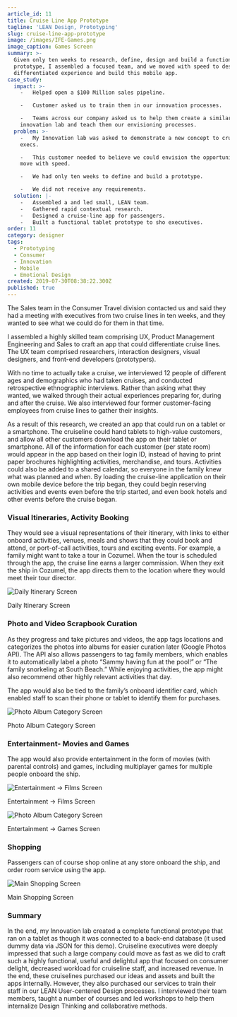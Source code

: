 ```yaml
---
article_id: 11
title: Cruise Line App Prototype
tagline: 'LEAN Design, Prototyping'
slug: cruise-line-app-prototype
image: /images/IFE-Games.png
image_caption: Games Screen
summary: >-
  Given only ten weeks to research, define, design and build a functional
  prototype, I assembled a focused team, and we moved with speed to design a
  differentiated experience and build this mobile app.
case_study:
  impact: >-
    -   Helped open a $100 Million sales pipeline.

    -   Customer asked us to train them in our innovation processes.

    -   Teams across our company asked us to help them create a similar
    innovation lab and teach them our envisioning processes.
  problem: >-
    -   My Innovation lab was asked to demonstrate a new concept to cruise-line
    execs.

    -   This customer needed to believe we could envision the opportunity and
    move with speed.

    -   We had only ten weeks to define and build a prototype.

    -   We did not receive any requirements.
  solution: |-
    -   Assembled a and led small, LEAN team.
    -   Gathered rapid contextual research.
    -   Designed a cruise-line app for passengers.
    -   Built a functional tablet prototype to sho executives.
order: 11
category: designer
tags:
  - Prototyping
  - Consumer
  - Innovation
  - Mobile
  - Emotional Design
created: 2019-07-30T08:38:22.300Z
published: true
---
```

The Sales team in the Consumer Travel division contacted us and said they had a meeting with executives from two cruise lines in ten weeks, and they wanted to see what we could do for them in that time.

I assembled a highly skilled team comprising UX, Product Management Engineering and Sales to craft an app that could differentiate cruise lines. The UX team comprised researchers, interaction designers, visual designers, and front-end developers (prototypers).

With no time to actually take a cruise, we interviewed 12 people of different ages and demographics who had taken cruises, and conducted retrospective ethnographic interviews. Rather than asking what they wanted, we walked through their actual experiences preparing for, during and after the cruise. We also interviewed four former customer-facing employees from cruise lines to gather their insights.

As a result of this research, we created an app that could run on a tablet or a smartphone. The cruiseline could hand tablets to high-value customers, and allow all other customers download the app on their tablet or smartphone. All of the information for each customer (per state room) would appear in the app based on their login ID, instead of having to print paper brochures highlighting activities, merchandise, and tours. Activities could also be added to a shared calendar, so everyone in the family knew what was planned and when. By loading the cruise-line application on their own mobile device before the trip began, they could begin reserving activities and events even before the trip started, and even book hotels and other events before the cruise began.

### Visual Itineraries, Activity Booking

They would see a visual representations of their itinerary, with links to either onboard activities, venues, meals and shows that they could book and attend, or port-of-call activities, tours and exciting events. For example, a family might want to take a tour in Cozumel. When the tour is scheduled through the app, the cruise line earns a larger commission. When they exit the ship in Cozumel, the app directs them to the location where they would meet their tour director.

![Daily Itinerary Screen](/images/Cruise-2.png)

Daily Itinerary Screen

### Photo and Video Scrapbook Curation

As they progress and take pictures and videos, the app tags locations and categorizes the photos into albums for easier curation later (Google Photos API). The API also allows passengers to tag family members, which enables it to automatically label a photo “Sammy having fun at the pool!” or “The family snorkeling at South Beach.” While enjoying activities, the app might also recommend other highly relevant activities that day.

The app would also be tied to the family’s onboard identifier card, which enabled staff to scan their phone or tablet to identify them for purchases.

![Photo Album Category Screen](/images/Cruise-3.png)

Photo Album Category Screen

### Entertainment- Movies and Games

The app would also provide entertainment in the form of movies (with parental controls) and games, including multiplayer games for multiple people onboard the ship.

![Entertainment -> Films Screen](/images/Cruise-4.png)

Entertainment -> Films Screen

![Photo Album Category Screen](/images/Cruise-5.png)

Entertainment -> Games Screen

### Shopping

Passengers can of course shop online at any store onboard the ship, and order room service using the app.

![Main Shopping Screen](/images/Cruise-6.png)

Main Shopping Screen

### Summary

In the end, my Innovation lab created a complete functional prototype that ran on a tablet as though it was connected to a back-end database (it used dummy data via JSON for this demo). Cruiseline executives were deeply impressed that such a large company could move as fast as we did to craft such a highly functional, useful and delightul app that focused on consumer delight, decreased workload for cruiseline staff, and increased revenue. In the end, these cruiselines purchased our ideas and assets and built the apps internally. However, they also purchased our services to train their staff in our LEAN User-centered Design processes. I interviewed their team members, taught a number of courses and led workshops to help them internalize Design Thinking and collaborative methods.
